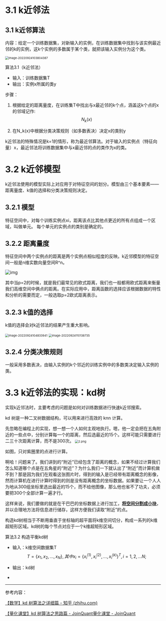 # 3.1 k近邻法

## 3.1 k近邻算法

内容：给定一个训练数据集，对新输入的实例，在训练数据集中找到与该实例最近邻的k的实例，这k个实例的多数属于某个类，就把该输入实例分为这个类。

<img src="C:\Users\lenovo\AppData\Roaming\Typora\typora-user-images\image-20220924103804387.png" alt="image-20220924103804387" style="zoom:67%;" />

算法3.1（k近邻法）

- 输入：训练数据集T
- 输出：实例x所属的类y

步骤：

1. 根据给定的距离量度，在训练集T中找出与x最近邻的k个点，涵盖这k个点的x的邻域记作:
   $$
   N_k(x)
   $$

2. 在N_k(x)中根据分类决策规则（如多数表决）决定x的类别y

k近邻法的特殊情况是k=1的情形，称为最近邻算法。对于输入的实例点（特征向量）x，最近邻法将训练数据集中与x最近邻的点的类作为x的类。

# 3.2 k近邻模型

k近邻法使用的模型实际上对应用于对特征空间的划分。模型由三个基本要素——距离量度、k值的选择和分类决策规则决定。

## 3.2.1 模型

特征空间中，对每个训练实例点xi，距离该点比其他点更近的所有点组成一个区域，叫做单元。
每个单元的实例点的类别是确定的。

## 3.2.2 距离量度

特征空间中两个实例点的距离是两个实例点相似程度的反映。k近邻模型的特征空间一般是n维实数向量空间R^n。

![img](https://pic1.zhimg.com/80/v2-60bb382b0d22ec0ce296ed0e024f31bc_1440w.png)

其中当p=2的时候，就是我们最常见的欧式距离，我们也一般都用欧式距离来衡量我们高维空间中俩点的距离。在实际应用中，距离函数的选择应该根据数据的特性和分析的需要而定，一般选取p=2欧式距离表示。

## 3.2.3 k值的选择

k值的选择会对k近邻法的结果产生重大影响。

<img src="C:\Users\lenovo\AppData\Roaming\Typora\typora-user-images\image-20220924104833941.png" alt="image-20220924104833941" style="zoom:67%;" />

<img src="C:\Users\lenovo\AppData\Roaming\Typora\typora-user-images\image-20220924110138735.png" alt="image-20220924110138735" style="zoom:67%;" />

## 3.2.4 分类决策规则

一般采用多数表决，由输入实例的k个邻近的训练实例中的多数类决定输入实例的类。





# 3.3 k近邻法的实现：kd树

实现k近邻法时，主要考虑的问题是如何对训练数据进行快速k近邻搜索。

kd 树是一种二叉树数据结构，可以用来进行高效的 knn 计算。

先忽略在编程上的实现，想一想一个人如何主观地执行。嗯，他一定会把在五角附近的一些点中，分别计算每一个的距离，然后选最近的15个。这样可能只需要进行二三十次距离计算，而不是300次。
<img src="https://image.joinquant.com/5c24f8587890bff777195c32a20ae4be" alt="2.png" style="zoom:67%;" />

如图，只对紫圈里的点进行计算。

啊哈！问题来了。我们讲到的“附近”已经包含了距离的概念，如果不经过计算我们怎么知道哪个点是在五角星的“附近”？为什么我们一下就认出了“附近”而计算机做不到？那是因为我们在观看这张图片时，得到的输入是已经带有距离概念的影像，然而计算机在进行计算时得到的则是没有距离概念的坐标数据。如果要让一个人人为地从300组坐标里选出最近的15个，而不给他图像，那么他也省不了功夫，必须要把300个全部计算一遍才行。

这样来说，我们要做的就是在干巴巴的坐标数据上进行加工，<u>**将空间分割成小块**</u>，并以合理地方法将信息进行储存，这样方便我们读取“附近”的点。

构造kd树相当于不断用垂直于坐标轴的超平面将k维空间切分，构成一系列的k维超矩形区域。kd树的每个节点对应于一个k维超矩形区域。

算法3.2 构造平衡kd树

- 输入：k维空间数据集T
  $$
  T=\{x_1,x_2,...,x_N\},其中x_i=\{x_{i}^{(1)},x_{i}^{(2)},...,x_{i}^{(k)}\}^{T},i=1,2,...N;
  $$

- 输出：kd树

- 

















------

参考内容：

[【数学】kd 树算法之详细篇 - 知乎 (zhihu.com)](https://zhuanlan.zhihu.com/p/23966698)

[【量化课堂】kd 树算法之思路篇 - JoinQuant量化课堂 - JoinQuant](https://www.joinquant.com/view/community/detail/dd60bd4e89761b916fe36dc4d14bb272)











